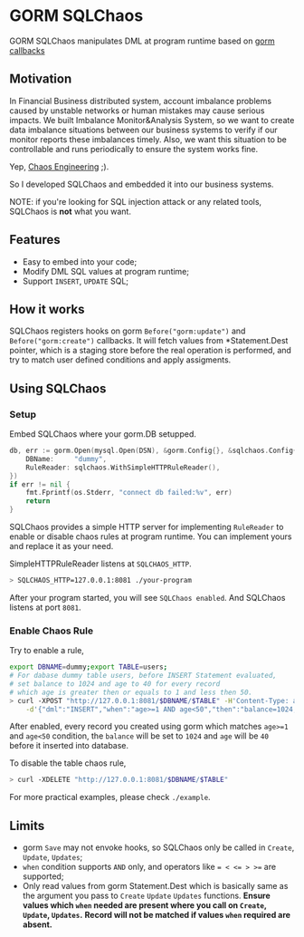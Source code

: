 # GORM SQLChaos

GORM SQLChaos manipulates DML at program runtime based on [gorm callbacks](https://gorm.io/docs/write_plugins.html)

## Motivation

In Financial Business distributed system, account imbalance problems caused by unstable networks
or human mistakes may cause serious impacts. We built Imbalance Monitor&Analysis System,
so we want to create data imbalance situations between our business systems to verify
if our monitor reports these imbalances timely.
Also, we want this situation to be controllable and runs periodically to ensure the system works fine.

Yep, [Chaos Engineering](https://principlesofchaos.org/) ;).

So I developed SQLChaos and embedded it into our business systems.

NOTE: if you're looking for SQL injection attack or any related tools, SQLChaos is **not** what you want.

## Features

* Easy to embed into your code;
* Modify DML SQL values at program runtime;
* Support `INSERT`, `UPDATE` SQL;

## How it works

SQLChaos registers hooks on gorm `Before("gorm:update")` and `Before("gorm:create")` callbacks.
It will fetch values from *Statement.Dest pointer, which is a staging store before the real operation is performed,
and try to match user defined conditions and apply assigments.

## Using SQLChaos

### Setup

Embed SQLChaos where your gorm.DB setupped.

```go
db, err := gorm.Open(mysql.Open(DSN), &gorm.Config{}, &sqlchaos.Config{
    DBName:     "dummy",
    RuleReader: sqlchaos.WithSimpleHTTPRuleReader(),
})
if err != nil {
    fmt.Fprintf(os.Stderr, "connect db failed:%v", err)
    return
}
```

SQLChaos provides a simple HTTP server for implementing `RuleReader` to enable or disable
chaos rules at program runtime. You can implement yours and replace it as your need.

SimpleHTTPRuleReader listens at `SQLCHAOS_HTTP`.

```bash
> SQLCHAOS_HTTP=127.0.0.1:8081 ./your-program
```

After your program started, you will see `SQLChaos enabled`. And SQLChaos listens at port `8081`.

### Enable Chaos Rule

Try to enable a rule,
```bash
export DBNAME=dummy;export TABLE=users;
# For dabase dummy table users, before INSERT Statement evaluated,
# set balance to 1024 and age to 40 for every record
# which age is greater then or equals to 1 and less then 50.
> curl -XPOST "http://127.0.0.1:8081/$DBNAME/$TABLE" -H'Content-Type: application/json' \
    -d'{"dml":"INSERT","when":"age>=1 AND age<50","then":"balance=1024,age=40"}'
```

After enabled, every record you created using gorm which matches `age>=1` and `age<50` condition, 
the `balance` will be set to `1024` and `age` will be `40` before it inserted into database.

To disable the table chaos rule,
```bash
> curl -XDELETE "http://127.0.0.1:8081/$DBNAME/$TABLE" 
```

For more practical examples, please check `./example`.

## Limits

* gorm `Save` may not envoke hooks, so SQLChaos only be called in `Create`, `Update`, `Updates`;
* `when` condition supports `AND` only, and operators like `= < <= > >=` are supported;
* Only read values from gorm Statement.Dest which is basically same as
    the argument you pass to `Create` `Update` `Updates` functions.
    **Ensure values which `when` needed are present where you call on `Create`, `Update`, `Updates`.**
    **Record will not be matched if values `when` required are absent.**
